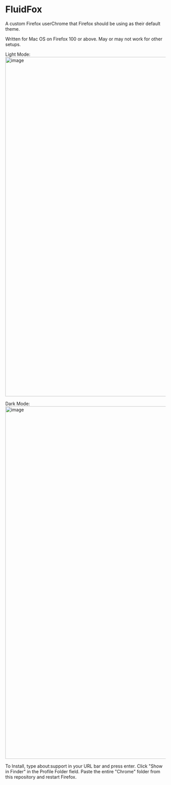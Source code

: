 # FluidFox
A custom Firefox userChrome that Firefox should be using as their default theme.

Written for Mac OS on Firefox 100 or above. May or may not work for other setups.

Light Mode:
<img width="1062" alt="image" src="https://user-images.githubusercontent.com/26730273/192899637-4ad77be7-200e-429e-aaab-b36fddbcf9f3.png">

Dark Mode:
<img width="1103" alt="image" src="https://user-images.githubusercontent.com/26730273/192899715-f7b9528d-7021-4856-9443-f4420e3c6460.png">

To Install, type about:support in your URL bar and press enter. Click "Show in Finder" in the Profile Folder field. Paste the entire "Chrome" folder from this repository and restart Firefox.
